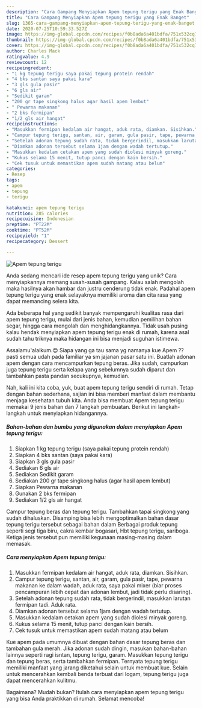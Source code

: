 ```yaml
---
description: "Cara Gampang Menyiapkan Apem tepung terigu yang Enak Banget"
title: "Cara Gampang Menyiapkan Apem tepung terigu yang Enak Banget"
slug: 1365-cara-gampang-menyiapkan-apem-tepung-terigu-yang-enak-banget
date: 2020-07-25T10:59:33.527Z
image: https://img-global.cpcdn.com/recipes/f0b8ada6a401bdfa/751x532cq70/apem-tepung-terigu-foto-resep-utama.jpg
thumbnail: https://img-global.cpcdn.com/recipes/f0b8ada6a401bdfa/751x532cq70/apem-tepung-terigu-foto-resep-utama.jpg
cover: https://img-global.cpcdn.com/recipes/f0b8ada6a401bdfa/751x532cq70/apem-tepung-terigu-foto-resep-utama.jpg
author: Charles Mack
ratingvalue: 4.9
reviewcount: 12
recipeingredient:
- "1 kg tepung terigu saya pakai tepung protein rendah"
- "4 bks santan saya pakai kara"
- "3 gls gula pasir"
- "6 gls air"
- "Sedikit garam"
- "200 gr tape singkong halus agar hasil apem lembut"
- " Pewarna makanan"
- "2 bks fermipan"
- "1/2 gls air hangat"
recipeinstructions:
- "Masukkan fermipan kedalam air hangat, aduk rata, diamkan. Sisihkan."
- "Campur tepung terigu, santan, air, garam, gula pasir, tape, pewarna makanan ke dalam wadah, aduk rata, saya pakai mixer (biar proses pencampuran lebih cepat dan adonan lembut, jadi tidak perlu disaring)."
- "Setelah adonan tepung sudah rata, tidak bergerindil, masukkan larutan fermipan tadi. Aduk rata."
- "Diamkan adonan tersebut selama 1jam dengan wadah tertutup."
- "Masukkan kedalam cetakan apem yang sudah diolesi minyak goreng."
- "Kukus selama 15 menit, tutup panci dengan kain bersih."
- "Cek tusuk untuk memastikan apem sudah matang atau belum"
categories:
- Resep
tags:
- apem
- tepung
- terigu

katakunci: apem tepung terigu 
nutrition: 285 calories
recipecuisine: Indonesian
preptime: "PT22M"
cooktime: "PT52M"
recipeyield: "1"
recipecategory: Dessert

---
```



![Apem tepung terigu](https://img-global.cpcdn.com/recipes/f0b8ada6a401bdfa/751x532cq70/apem-tepung-terigu-foto-resep-utama.jpg)

Anda sedang mencari ide resep apem tepung terigu yang unik? Cara menyiapkannya memang susah-susah gampang. Kalau salah mengolah maka hasilnya akan hambar dan justru cenderung tidak enak. Padahal apem tepung terigu yang enak selayaknya memiliki aroma dan cita rasa yang dapat memancing selera kita.

Ada beberapa hal yang sedikit banyak mempengaruhi kualitas rasa dari apem tepung terigu, mulai dari jenis bahan, kemudian pemilihan bahan segar, hingga cara mengolah dan menghidangkannya. Tidak usah pusing kalau hendak menyiapkan apem tepung terigu enak di rumah, karena asal sudah tahu triknya maka hidangan ini bisa menjadi suguhan istimewa.

Assalamu&#39;alaikum.😊 Siapa yang ga tau sama yg namanya kue Apem ?? pasti semua udah pada familiar ya sm jajanan pasar satu ini. Buatlah adonan apem dengan cara mencampurkan tepung beras. Jika sudah, campurkan juga tepung terigu serta kelapa yang sebelumnya sudah diparut dan tambahkan pasta pandan secukupnya, kemudian.


Nah, kali ini kita coba, yuk, buat apem tepung terigu sendiri di rumah. Tetap dengan bahan sederhana, sajian ini bisa memberi manfaat dalam membantu menjaga kesehatan tubuh kita. Anda bisa membuat Apem tepung terigu memakai 9 jenis bahan dan 7 langkah pembuatan. Berikut ini langkah-langkah untuk menyiapkan hidangannya.

<!--inarticleads1-->

##### Bahan-bahan dan bumbu yang digunakan dalam menyiapkan Apem tepung terigu:

1. Siapkan 1 kg tepung terigu (saya pakai tepung protein rendah)
1. Siapkan 4 bks santan (saya pakai kara)
1. Siapkan 3 gls gula pasir
1. Sediakan 6 gls air
1. Sediakan Sedikit garam
1. Sediakan 200 gr tape singkong halus (agar hasil apem lembut)
1. Siapkan  Pewarna makanan
1. Gunakan 2 bks fermipan
1. Sediakan 1/2 gls air hangat


Campur tepung beras dan tepung terigu. Tambahkan tapai singkong yang sudah dihaluskan. Disamping bisa lebih mengoptimalkan bahan dasar tepung terigu tersebut sebagai bahan dalam Berbagai produk tepung seperti segi tiga biru, cakra kembar bogasari, Hbt tepung terigu, sariboga. Ketiga jenis tersebut pun memiliki kegunaan masing-masing dalam memasak. 

<!--inarticleads2-->

##### Cara menyiapkan Apem tepung terigu:

1. Masukkan fermipan kedalam air hangat, aduk rata, diamkan. Sisihkan.
1. Campur tepung terigu, santan, air, garam, gula pasir, tape, pewarna makanan ke dalam wadah, aduk rata, saya pakai mixer (biar proses pencampuran lebih cepat dan adonan lembut, jadi tidak perlu disaring).
1. Setelah adonan tepung sudah rata, tidak bergerindil, masukkan larutan fermipan tadi. Aduk rata.
1. Diamkan adonan tersebut selama 1jam dengan wadah tertutup.
1. Masukkan kedalam cetakan apem yang sudah diolesi minyak goreng.
1. Kukus selama 15 menit, tutup panci dengan kain bersih.
1. Cek tusuk untuk memastikan apem sudah matang atau belum


Kue apem pada umumnya dibuat dengan bahan dasar tepung beras dan tambahan gula merah. Jika adonan sudah dingin, masukan bahan-bahan lainnya seperti ragi isntan, tepung terigu, garam. Masukkan tepung terigu dan tepung beras, serta tambahkan fermipan. Ternyata tepung terigu memiliki manfaat yang jarang diketahui selain untuk membuat kue. Selain untuk mencerahkan kembali benda terbuat dari logam, tepung terigu juga dapat mencerahkan kulitmu. 

Bagaimana? Mudah bukan? Itulah cara menyiapkan apem tepung terigu yang bisa Anda praktikkan di rumah. Selamat mencoba!
